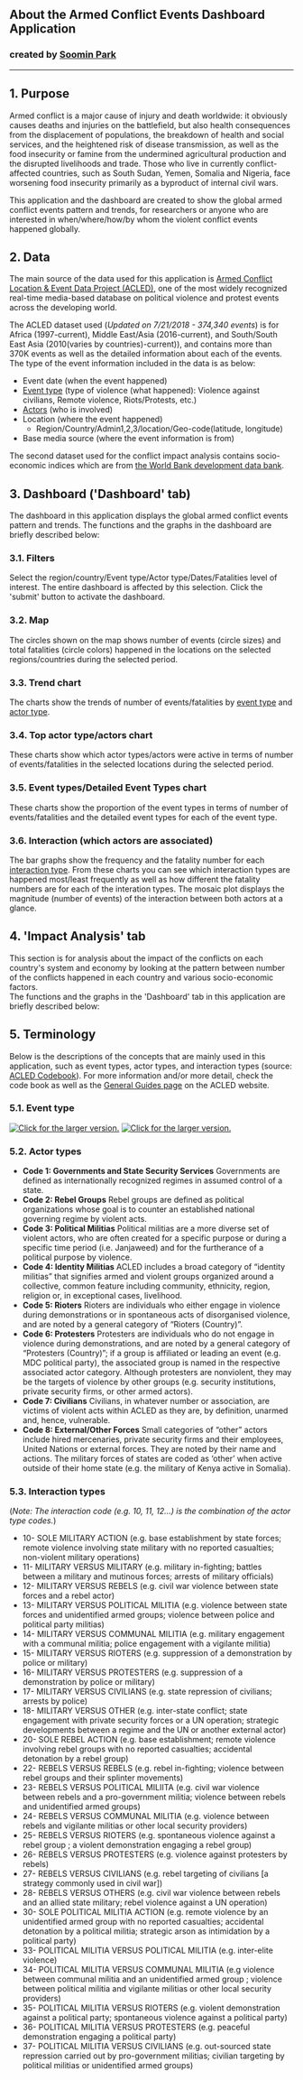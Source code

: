 About the Armed Conflict Events Dashboard Application
-----------------------------------------------------
### created by [Soomin Park](mailto:spark13@worldbank.org) 
***

## 1. Purpose
Armed conflict is a major cause of injury and death worldwide: it obviously causes deaths and injuries on the battlefield, but also health consequences from the displacement of populations, the breakdown of health and social services, and the heightened risk of disease transmission, as well as the food insecurity or famine from the undermined agricultural production and the disrupted livelihoods and trade. Those who live in currently conflict-affected countries, such as South Sudan, Yemen, Somalia and Nigeria, face worsening food insecurity primarily as a byproduct of internal civil wars.

This application and the dashboard are created to show the global armed conflict events pattern and trends, for researchers or anyone who are interested in when/where/how/by whom the violent conflict events happened globally.  

## 2. Data
The main source of the data used for this application is [Armed Conflict Location & Event Data Project (ACLED)](https://www.acleddata.com/data/), one of the most widely recognized real-time media-based database on political violence and protest events across the developing world.  

The ACLED dataset used (*Updated on 7/21/2018 - 374,340 events*) is for Africa (1997-current), Middle East/Asia (2016-current), and South/South East Asia (2010(varies by countries)-current)), and contains more than 370K events as well as the detailed information about each of the events. The type of the event information included in the data is as below: 
-   Event date (when the event happened)
-   [Event type](#event-type) (type of violence (what happened): Violence against civilians, Remote violence, Riots/Protests, etc.)
-   [Actors](#actor-type)  (who is involved)
-   Location (where the event happened)
	- Region/Country/Admin1,2,3/location/Geo-code(latitude, longitude)
-   Base media source (where the event information is from)

The second dataset used for the conflict impact analysis contains socio-economic indices which are from [the World Bank development data bank](https://data.worldbank.org/).  

## 3. Dashboard ('Dashboard' tab)
The dashboard in this application displays the global armed conflict events pattern and trends. The functions and the graphs in the dashboard are briefly described below: 

### 3.1. Filters
Select the region/country/Event type/Actor type/Dates/Fatalities level of interest. The entire dashboard is affected by this selection. Click the 'submit' button to activate the dashboard.

### 3.2. Map
The circles shown on the map shows number of events (circle sizes) and total fatalities (circle colors) happened in the locations on the selected regions/countries during the selected period. 

### 3.3. Trend chart
The charts show the trends of number of events/fatalities by [event type](#event-type) and [actor type](#actor-type). 

### 3.4. Top actor type/actors chart
These charts show which actor types/actors were active in terms of number of events/fatalities in the selected locations during the selected period.

### 3.5. Event types/Detailed Event Types chart
These charts show the proportion of the event types in terms of number of events/fatalities and the detailed event types for each of the event type.

### 3.6. Interaction (which actors are associated)
The bar graphs show the frequency and the fatality number for each [interaction type](#interaction-type). From these charts you can see which interaction types are happened most/least frequently as well as how different the fatality numbers are for each of the interation types. The mosaic plot displays the magnitude (number of events) of the interaction between both actors at a glance. 

## 4. 'Impact Analysis' tab 
This section is for analysis about the impact of the conflicts on each country's system and economy by looking at the pattern between number of the conflicts happened in each country and various socio-economic factors.  
The functions and the graphs in the 'Dashboard' tab in this application are briefly described below: 

## 5. Terminology
Below is the descriptions of the concepts that are mainly used in this application, such as event types, actor types, and interaction types (source: [ACLED Codebook](https://www.acleddata.com/download/2827/)). For more information and/or more detail, check the code book as well as the [General Guides page](https://www.acleddata.com/resources/general-guides/) on the ACLED website. 
  
### 5.1. Event type <a name="event-type"></a>
<a href="https://drive.google.com/uc?export=view&id=1VXXxchejEmrIC8lncnOmkVwfd4miqkyn"><img src="https://drive.google.com/uc?export=view&id=1VXXxchejEmrIC8lncnOmkVwfd4miqkyn" style="width: auto; height: auto" title="Click for the larger version." /></a>
<a href="https://drive.google.com/uc?export=view&id=1nJOR3YjiAzIWZ-l6mNki9-QY5vBOibiH"><img src="https://drive.google.com/uc?export=view&id=1nJOR3YjiAzIWZ-l6mNki9-QY5vBOibiH" style="width: auto; height: auto" title="Click for the larger version." /></a>

### 5.2. Actor types <a name="actor-type"></a>
- **Code 1: Governments and State Security Services**
Governments are defined as internationally recognized regimes in assumed control of a state. 
- **Code 2: Rebel Groups**
Rebel groups are defined as political organizations whose goal is to counter an established national governing regime by violent acts. 
- **Code 3: Political Militias**
Political militias are a more diverse set of violent actors, who are often created for a specific purpose or during a specific time period (i.e. Janjaweed) and for the furtherance of a political purpose by violence.
- **Code 4: Identity Militias**
ACLED includes a broad category of “identity militias” that signifies armed and violent groups organized around a collective, common feature including community, ethnicity, region, religion or, in exceptional cases, livelihood.
- **Code 5: Rioters**
Rioters are individuals who either engage in violence during demonstrations or in spontaneous acts of disorganised violence, and are noted by a general category of “Rioters (Country)”.
- **Code 6: Protesters**
Protesters are individuals who do not engage in violence during demonstrations, and are noted by a general category of “Protesters (Country)”; if a group is affiliated or leading an event (e.g. MDC political party), the associated group is named in the respective associated actor category. Although protesters are nonviolent, they may be the targets of violence by other groups (e.g. security institutions, private security firms, or other armed actors).
- **Code 7: Civilians**
Civilians, in whatever number or association, are victims of violent acts within ACLED as they are, by definition, unarmed and, hence, vulnerable.
- **Code 8: External/Other Forces**
Small categories of “other” actors include hired mercenaries, private security firms and their employees, United Nations or external forces. They are noted by their name and actions. The military forces of states are coded as ‘other’ when active outside of their home state (e.g. the military of Kenya active in Somalia).

### 5.3. Interaction types <a name="interaction-type"></a>
(*Note: The interaction code (e.g. 10, 11, 12...) is the combination of the actor type codes.*) 

- 10- SOLE MILITARY ACTION (e.g. base establishment by state forces; remote violence involving state military with no reported casualties; non-violent military operations)
- 11- MILITARY VERSUS MILITARY (e.g. military in-fighting; battles between a military and mutinous forces; arrests of military officials)
- 12- MILITARY VERSUS REBELS (e.g. civil war violence between state forces and a rebel actor)
- 13- MILITARY VERSUS POLITICAL MILITIA (e.g. violence between state forces and unidentified armed groups; violence between police and political party militias)
- 14- MILITARY VERSUS COMMUNAL MILITIA (e.g. military engagement with a communal militia; police engagement with a vigilante militia)
- 15- MILITARY VERSUS RIOTERS (e.g. suppression of a demonstration by police or military)
- 16- MILITARY VERSUS PROTESTERS (e.g. suppression of a demonstration by police or military)
- 17- MILITARY VERSUS CIVILIANS (e.g. state repression of civilians; arrests by police)
- 18- MILITARY VERSUS OTHER (e.g. inter-state conflict; state engagement with private security forces or a UN operation; strategic developments between a regime and the UN or another external actor)
- 20- SOLE REBEL ACTION (e.g. base establishment; remote violence involving rebel groups with no reported casualties; accidental detonation by a rebel group)
- 22- REBELS VERSUS REBELS (e.g. rebel in-fighting; violence between rebel groups and their splinter movements)
- 23- REBELS VERSUS POLITICAL MILIITA (e.g. civil war violence between rebels and a pro-government militia; violence between rebels and unidentified armed groups)
- 24- REBELS VERSUS COMMUNAL MILITIA (e.g. violence between rebels and vigilante militias or other local security providers)
- 25- REBELS VERSUS RIOTERS (e.g. spontaneous violence against a rebel group ; a violent demonstration engaging a rebel group) 
- 26- REBELS VERSUS PROTESTERS (e.g. violence against protesters by rebels)
- 27- REBELS VERSUS CIVILIANS (e.g. rebel targeting of civilians [a strategy commonly used in civil war])
- 28- REBELS VERSUS OTHERS (e.g. civil war violence between rebels and an allied state military; rebel violence against a UN operation)
- 30- SOLE POLITICAL MILITIA ACTION (e.g. remote violence by an unidentified armed group with no reported casualties; accidental detonation by a political militia; strategic arson as intimidation by a political party)
- 33- POLITICAL MILITIA VERSUS POLITICAL MILITIA (e.g. inter-elite violence)
- 34- POLITICAL MILITIA VERSUS COMMUNAL MILITIA (e.g violence between communal militia and an unidentified armed group ; violence between political militia and vigilante militias or other local security providers)
- 35- POLITICAL MILITIA VERSUS RIOTERS (e.g. violent demonstration against a political party; spontaneous violence against a political party)
- 36- POLITICAL MILITIA VERSUS PROTESTERS (e.g. peaceful demonstration engaging a political party)
- 37- POLITICAL MILITIA VERSUS CIVILIANS (e.g. out-sourced state repression carried
out by pro-government militias; civilian targeting by political militias or unidentified armed groups)
